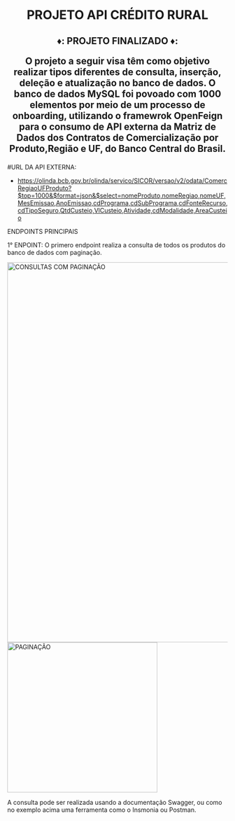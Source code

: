 <h1 align="center">PROJETO API CRÉDITO RURAL</h1>
<h2 align="center">
  ♦️: PROJETO FINALIZADO ♦️:

<p>O projeto a seguir visa têm como objetivo realizar tipos diferentes de consulta, inserção, deleção e atualização no banco de dados.
O banco de dados MySQL foi povoado com 1000 elementos por meio de um processo de onboarding, utilizando o framewrok OpenFeign para o consumo de API externa da Matriz de Dados dos Contratos de Comercialização por Produto,Região e UF, do Banco Central do Brasil.
</p>
</h2>
  
#URL DA API EXTERNA:

- https://olinda.bcb.gov.br/olinda/servico/SICOR/versao/v2/odata/ComercRegiaoUFProduto?$top=1000&$format=json&$select=nomeProduto,nomeRegiao,nomeUF,MesEmissao,AnoEmissao,cdPrograma,cdSubPrograma,cdFonteRecurso,cdTipoSeguro,QtdCusteio,VlCusteio,Atividade,cdModalidade,AreaCusteio



ENDPOINTS PRINCIPAIS

1° ENPOINT: O primero endpoint realiza a consulta de todos os produtos do banco de dados com paginação.

<img width="868" alt="CONSULTAS COM PAGINAÇÃO" src="https://user-images.githubusercontent.com/110836645/190983727-7ac9f3f2-130c-4615-856b-c6281215d1f3.png">

<img width="343" alt="PAGINAÇÃO" src="https://user-images.githubusercontent.com/110836645/190985051-85933c95-15cd-47a9-8653-60e7ec8eb17c.png">

A consulta pode ser realizada usando a documentação Swagger, ou como no exemplo acima uma ferramenta como o Insmonia ou Postman.
